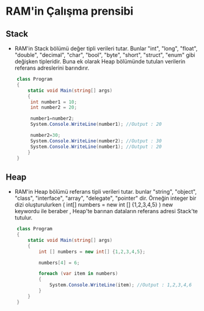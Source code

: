 # RAM'in Çalışma prensibi
## Stack 
- RAM'in Stack bölümü değer tipli verileri tutar. Bunlar "int", "long", "float", "double", "decimal", "char", "bool", "byte", "short", "struct", "enum" gibi değişken tipleridir. Buna ek olarak Heap bölümünde tutulan verilerin referans adreslerini barındırır.
```csharp
    class Program
    {
        static void Main(string[] args)
        {
         int number1 = 10;
         int number2 = 20;

         number1=number2; 
         System.Console.WriteLine(number1); //Output : 20

         number2=30;
         System.Console.WriteLine(number2); //Output : 30
         System.Console.WriteLine(number1); //Output : 20
        }
    }
```  

## Heap
- RAM'in Heap bölümü referans tipli verileri tutar. bunlar "string", "object", "class", "interface", "array", "delegate", "pointer" dir. Örneğin integer bir dizi oluşturulurken ( int[] numbers = new int [] {1,2,3,4,5} ) new keywordu ile beraber , Heap'te barınan dataların referans adresi Stack'te tutulur.
```csharp
    class Program
    {
        static void Main(string[] args)
        {
            int [] numbers = new int[] {1,2,3,4,5};

            numbers[4] = 6;

            foreach (var item in numbers)
            {
                System.Console.WriteLine(item); //Output : 1,2,3,4,6
            }
        }
    }
``` 
